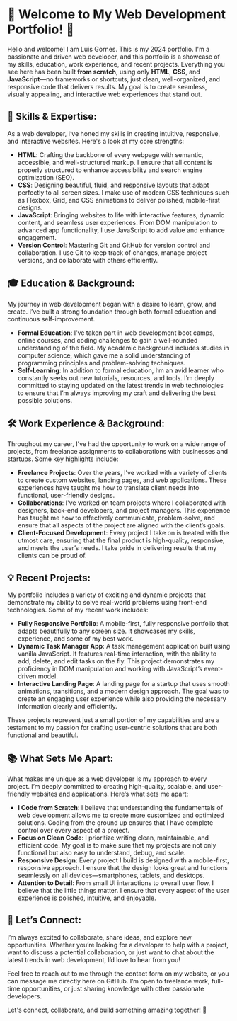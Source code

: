 # 🚀 Welcome to My Web Development Portfolio! 🚀

Hello and welcome! I am Luis Gornes. This is my 2024 portfolio. I'm a passionate and driven web developer, and this portfolio is a showcase of my skills, education, work experience, and recent projects. Everything you see here has been built **from scratch**, using only **HTML**, **CSS**, and **JavaScript**—no frameworks or shortcuts, just clean, well-organized, and responsive code that delivers results. My goal is to create seamless, visually appealing, and interactive web experiences that stand out.

## 🔧 Skills & Expertise:
As a web developer, I’ve honed my skills in creating intuitive, responsive, and interactive websites. Here's a look at my core strengths:

- **HTML**: Crafting the backbone of every webpage with semantic, accessible, and well-structured markup. I ensure that all content is properly structured to enhance accessibility and search engine optimization (SEO).
- **CSS**: Designing beautiful, fluid, and responsive layouts that adapt perfectly to all screen sizes. I make use of modern CSS techniques such as Flexbox, Grid, and CSS animations to deliver polished, mobile-first designs.
- **JavaScript**: Bringing websites to life with interactive features, dynamic content, and seamless user experiences. From DOM manipulation to advanced app functionality, I use JavaScript to add value and enhance engagement.
- **Version Control**: Mastering Git and GitHub for version control and collaboration. I use Git to keep track of changes, manage project versions, and collaborate with others efficiently.

## 🎓 Education & Background:
My journey in web development began with a desire to learn, grow, and create. I’ve built a strong foundation through both formal education and continuous self-improvement. 

- **Formal Education**: I’ve taken part in web development boot camps, online courses, and coding challenges to gain a well-rounded understanding of the field. My academic background includes studies in computer science, which gave me a solid understanding of programming principles and problem-solving techniques.
- **Self-Learning**: In addition to formal education, I’m an avid learner who constantly seeks out new tutorials, resources, and tools. I’m deeply committed to staying updated on the latest trends in web technologies to ensure that I’m always improving my craft and delivering the best possible solutions.

## 🛠️ Work Experience & Background:
Throughout my career, I've had the opportunity to work on a wide range of projects, from freelance assignments to collaborations with businesses and startups. Some key highlights include:

- **Freelance Projects**: Over the years, I’ve worked with a variety of clients to create custom websites, landing pages, and web applications. These experiences have taught me how to translate client needs into functional, user-friendly designs.
- **Collaborations**: I've worked on team projects where I collaborated with designers, back-end developers, and project managers. This experience has taught me how to effectively communicate, problem-solve, and ensure that all aspects of the project are aligned with the client’s goals.
- **Client-Focused Development**: Every project I take on is treated with the utmost care, ensuring that the final product is high-quality, responsive, and meets the user’s needs. I take pride in delivering results that my clients can be proud of.

## 💡 Recent Projects:
My portfolio includes a variety of exciting and dynamic projects that demonstrate my ability to solve real-world problems using front-end technologies. Some of my recent work includes:

- **Fully Responsive Portfolio**: A mobile-first, fully responsive portfolio that adapts beautifully to any screen size. It showcases my skills, experience, and some of my best work.
- **Dynamic Task Manager App**: A task management application built using vanilla JavaScript. It features real-time interaction, with the ability to add, delete, and edit tasks on the fly. This project demonstrates my proficiency in DOM manipulation and working with JavaScript’s event-driven model.
- **Interactive Landing Page**: A landing page for a startup that uses smooth animations, transitions, and a modern design approach. The goal was to create an engaging user experience while also providing the necessary information clearly and efficiently.

These projects represent just a small portion of my capabilities and are a testament to my passion for crafting user-centric solutions that are both functional and beautiful.

## 📚 What Sets Me Apart:
What makes me unique as a web developer is my approach to every project. I’m deeply committed to creating high-quality, scalable, and user-friendly websites and applications. Here’s what sets me apart:

- **I Code from Scratch**: I believe that understanding the fundamentals of web development allows me to create more customized and optimized solutions. Coding from the ground up ensures that I have complete control over every aspect of a project.
- **Focus on Clean Code**: I prioritize writing clean, maintainable, and efficient code. My goal is to make sure that my projects are not only functional but also easy to understand, debug, and scale.
- **Responsive Design**: Every project I build is designed with a mobile-first, responsive approach. I ensure that the design looks great and functions seamlessly on all devices—smartphones, tablets, and desktops.
- **Attention to Detail**: From small UI interactions to overall user flow, I believe that the little things matter. I ensure that every aspect of the user experience is polished, intuitive, and enjoyable.

## 🔗 Let’s Connect:
I’m always excited to collaborate, share ideas, and explore new opportunities. Whether you’re looking for a developer to help with a project, want to discuss a potential collaboration, or just want to chat about the latest trends in web development, I’d love to hear from you!

Feel free to reach out to me through the contact form on my website, or you can message me directly here on GitHub. I’m open to freelance work, full-time opportunities, or just sharing knowledge with other passionate developers.

Let's connect, collaborate, and build something amazing together! 🚀
